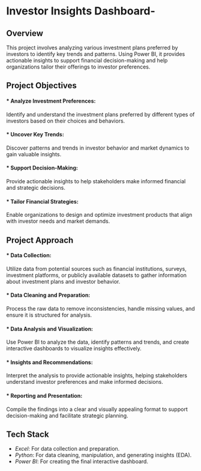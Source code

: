 # Investor Insights Dashboard-
## Overview 
This project involves analyzing various investment plans preferred by investors to identify key trends and patterns. Using Power BI, it provides actionable insights to support financial decision-making and help organizations tailor their offerings to investor preferences.


## Project Objectives
#### * Analyze Investment Preferences:
Identify and understand the investment plans preferred by different types of investors based on their choices and behaviors.

#### * Uncover Key Trends:
Discover patterns and trends in investor behavior and market dynamics to gain valuable insights.

#### * Support Decision-Making:
Provide actionable insights to help stakeholders make informed financial and strategic decisions.

#### * Tailor Financial Strategies:
Enable organizations to design and optimize investment products that align with investor needs and market demands.


## Project Approach
#### * Data Collection:
Utilize data from potential sources such as financial institutions, surveys, investment platforms, or publicly available datasets to gather information about investment plans and investor behavior.

#### * Data Cleaning and Preparation:
Process the raw data to remove inconsistencies, handle missing values, and ensure it is structured for analysis.

#### * Data Analysis and Visualization:
Use Power BI to analyze the data, identify patterns and trends, and create interactive dashboards to visualize insights effectively.

#### * Insights and Recommendations:
Interpret the analysis to provide actionable insights, helping stakeholders understand investor preferences and make informed decisions.

#### * Reporting and Presentation:
Compile the findings into a clear and visually appealing format to support decision-making and facilitate strategic planning.


## Tech Stack
* *Excel*: For data collection and preparation.
* *Python*: For data cleaning, manipulation, and generating insights (EDA).
* *Power BI*: For creating the final interactive dashboard.

















